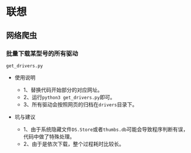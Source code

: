 # 联想
## 网络爬虫
### 批量下载某型号的所有驱动
`get_drivers.py`
- 使用说明
    - 1、替换代码开始部分的对应网址。
    - 2、运行`python3 get_drivers.py`即可。
    - 3、所有驱动会按照网页的归档在`drivers`目录下。
    
- 坑与建议
    - 1、由于系统隐藏文件`DS.Store`或者`thumbs.db`可能会导致程序判断有误，代码中做了特殊处理。
    - 2、由于是依次下载，整个过程耗时比较长。
